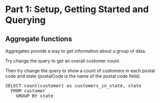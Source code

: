 # Part 1: Setup, Getting Started and Querying

## Aggregate functions 

Aggregates provide a way to get information about a group of data.

Try change the query to get an overall customer count.

Then try change the query to show a count of customers in each postal code and state
(postalCode is the name of the postal code field).

<pre id="example">
SELECT count(customer) as customers_in_state, state
  FROM customer
    GROUP BY state
</pre>
